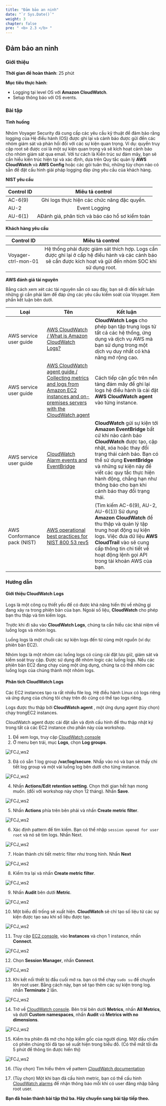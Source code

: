 ```yaml
---
title: "Đảm bảo an ninh"
date: "`r Sys.Date()`"
weight: 3
chapter: false
pre: " <b> 2.3 </b> "
---
```


## Đảm bảo an ninh

### Giới thiệu

**Thời gian để hoàn thành**: 25 phút

**Mục tiêu thực hành**:

- Logging tại level OS với **Amazon CloudWatch**.
- Setup thông báo với OS events.

### Bài tập

#### Tình huống

Nhóm Voyager Security đã cung cấp các yêu cầu kỹ thuật để đảm bảo rằng logging của Hệ điều hành (OS) được ghi lại và cảnh báo được gửi đến các nhóm giám sát và phản hồi đối với các sự kiện quan trọng. Ví dụ: quyền truy cập root sẽ được coi là một sự kiện quan trọng và sẽ kích hoạt cảnh báo cho nhóm giám sát qua email. Với tư cách là Kiến trúc sư đám mây, bạn sẽ cần hiểu kiến ​​trúc hiện tại và xác định, dựa trên Quy tắc quản lý **AWS CloudWatch** và **AWS Config** hoặc các gói tuân thủ, những tùy chọn nào có sẵn để đặt cấu hình giải pháp logging đáp ứng yêu cầu của khách hàng.

**NIST yêu cầu**

| Control ID |                 Miêu tả control                 |
| ---------- | :---------------------------------------------: |
| AC-6(9)    |   Ghi logs thực hiện các chức năng đặc quyền.   |
| AU-2       |                  Event Logging                  |
| AU-6(1)    | AĐánh giá, phân tích và báo cáo hồ sơ kiểm toán |

**Khách hàng yêu cầu**

| Control ID          |                                                                       Miêu tả control                                                                       |
| ------------------- | :---------------------------------------------------------------------------------------------------------------------------------------------------------: |
| Voyager-ctrl-mon-01 | Hệ thống phải được giám sát thích hợp. Logs cần được ghi lại ở cấp hệ điều hành và các cảnh báo sẽ cần được kích hoạt và gửi đến nhóm SOC khi sử dụng root. |

**AWS đánh giá tài nguyên**

Bằng cách xem xét các tài nguyên sẵn có sau đây, bạn sẽ đi đến kết luận những gì cần phải làm để đáp ứng các yêu cầu kiểm soát của Voyager. Xem phần kết luận bên dưới.

| Loại                        | Tên                                                                                                                                                                                                                                  | Kết luận                                                                                                                                                                                                                                                                                                                   |
| --------------------------- | ------------------------------------------------------------------------------------------------------------------------------------------------------------------------------------------------------------------------------------ | -------------------------------------------------------------------------------------------------------------------------------------------------------------------------------------------------------------------------------------------------------------------------------------------------------------------------- |
| AWS service user guide      | [AWS CloudWatch / What is Amazon CloudWatch Logs? ](https://docs.aws.amazon.com/AmazonCloudWatch/latest/logs/WhatIsCloudWatchLogs.html)                                                                                              | **CloudWatch Logs** cho phép bạn tập trung logs từ tất cả các hệ thống, ứng dụng và dịch vụ AWS mà bạn sử dụng trong một dịch vụ duy nhất có khả năng mở rộng cao.                                                                                                                                                         |
| AWS service user guide      | [AWS CloudWatch agent guide / Collecting metrics and logs from Amazon EC2 instances and on-premises servers with the CloudWatch agent](https://docs.aws.amazon.com/AmazonCloudWatch/latest/monitoring/Install-CloudWatch-Agent.html) | Cách tiếp cận gốc trên nền tảng đám mây để ghi lại logs hệ điều hành là cài đặt **AWS CloudWatch agent** vào từng instance.                                                                                                                                                                                                |
| AWS service user guide      | [CloudWatch Alarm events and EventBridge](https://docs.aws.amazon.com/AmazonCloudWatch/latest/monitoring/cloudwatch-and-eventbridge.html)                                                                                            | **CloudWatch** gửi sự kiện tới **Amazon EventBridge** bất cứ khi nào cảnh báo **CloudWatch** được tạo, cập nhật, xóa hoặc thay đổi trạng thái cảnh báo. Bạn có thể sử dụng **EventBridge** và những sự kiện này để viết các quy tắc thực hiện hành động, chẳng hạn như thông báo cho bạn khi cảnh báo thay đổi trạng thái. |
| AWS Conformance pack (NIST) | [AWS operational best practices for NIST 800 53 rev5](https://docs.aws.amazon.com/config/latest/developerguide/operational-best-practices-for-nist-800-53_rev_5.html)                                                                | (Tìm kiếm AC-6(9), AU-2, AU-6(1)) Sử dụng **Amazon CloudWatch** để thu thập và quản lý tập trung hoạt động sự kiện logs. Việc đưa dữ liệu **AWS CloudTrail** vào sẽ cung cấp thông tin chi tiết về hoạt động lệnh gọi API trong tài khoản AWS của bạn.                                                                     |

### Hướng dẫn

#### Giới thiệu CloudWatch Logs

Logs là một công cụ thiết yếu để có được khả năng hiển thị về những gì đang xảy ra trong phiên bản của bạn. Ngoài số liệu, **CloudWatch** cho phép bạn thu thập và tìm kiếm logs.

Trước khi đi sâu vào **CloudWatch Logs**, chúng ta cần hiểu các khái niệm về luồng logs và nhóm logs.

Luồng logs là một chuỗi các sự kiện logs đến từ cùng một nguồn (ví dụ: phiên bản EC2).

Nhóm logs là một nhóm các luồng logs có cùng cài đặt lưu giữ, giám sát và kiểm soát truy cập. Được sử dụng để nhóm logic các luồng logs. Nếu các phiên bản EC2 đang chạy cùng một ứng dụng, chúng ta có thể nhóm các luồng logs của chúng thành một nhóm logs.

#### Phân tích CloudWatch Logs

Các EC2 instances tạo ra rất nhiều file log. Hệ điều hành Linux có logs riêng và ứng dụng của chúng tôi chạy trên đó cũng có thể tạo logs riêng.

Logs được thu thập bởi **CloudWatch agent** , một ứng dụng agent (tùy chọn) chạy trongEC2 instances.

CloudWatch agent được cài đặt sẵn và định cấu hình để thu thập nhật ký trong tất cả các EC2 instance cho phần này của workshop.

1. Để xem logs, truy cập [CloudWatch console](https://console.aws.amazon.com/cloudwatch/)
2. Ở menu bẹn trái, mục **Logs**, chọn **Log groups**.

![FCJ_ws2](/AWS-Control-Design-Workshop/images/2.scenario/111.png)

3. Đã có sẵn 1 log group **/var/log/secure**. Nhấp vào nó và bạn sẽ thấy chi tiết log group và một vài luồng log bên dưới cho từng instance.

![FCJ_ws2](/AWS-Control-Design-Workshop/images/2.scenario/112.png)

4. Nhấn **Actions/Edit retention setting**. Chọn thời gian hết hạn mong muốn. (đối với workshop này chọn 12 tháng). Nhấn **Save**.

![FCJ_ws2](/AWS-Control-Design-Workshop/images/2.scenario/113.png)

5. Nhấn **Actions** phía trên bên phải và nhấn **Create metric filter**.

![FCJ_ws2](/AWS-Control-Design-Workshop/images/2.scenario/114.png)

6. Xác định pattern để tìm kiếm. Bạn có thể nhập `session opened for user root` và nó sẽ tìm logs. Nhấn Next.

![FCJ_ws2](/AWS-Control-Design-Workshop/images/2.scenario/115.png)

7. Hoàn thành chi tiết metric filter như trong hình. Nhấn **Next**

![FCJ_ws2](/AWS-Control-Design-Workshop/images/2.scenario/116.png)

8. Kiếm tra lại và nhấn **Create metric filter**.

![FCJ_ws2](/AWS-Control-Design-Workshop/images/2.scenario/117.png)

9. Nhấn **Audit** bên dưới **Metric**.

![FCJ_ws2](/AWS-Control-Design-Workshop/images/2.scenario/118.png)

10. Một biểu đồ trống sẽ xuất hiện. **CloudWatch** sẽ chỉ tạo số liệu từ các sự kiện được tạo sau khi số liệu được tạo.

![FCJ_ws2](/AWS-Control-Design-Workshop/images/2.scenario/119.png)

11. Truy cập [EC2 console](https://us-east-1.console.aws.amazon.com/ec2/v2/home?region=us-east-1#Home:), vào **Instances** và chọn 1 instance, nhấn **Connect**.

![FCJ_ws2](/AWS-Control-Design-Workshop/images/2.scenario/120.png)

12. Chọn **Session Manager**, nhấn **Connect**.

![FCJ_ws2](/AWS-Control-Design-Workshop/images/2.scenario/121.png)

13. Khi kết nối thiết bị đầu cuối mở ra. bạn có thể chạy `sudo su` để chuyển lên root user. Bằng cách này, bạn sẽ tạo thêm các sự kiện trong log. nhấn **Terminate** 2 lần.

![FCJ_ws2](/AWS-Control-Design-Workshop/images/2.scenario/122.png)

14. Trở về [CloudWatch console](https://us-east-1.console.aws.amazon.com/cloudwatch/home?region=us-east-1#). Bên trái bên dưới **Metrics**, nhấn **All Metrics**, và dưới **Custom namespaces**, nhấn **Audit** và **Metrics with no dimensions**.

![FCJ_ws2](/AWS-Control-Design-Workshop/images/2.scenario/123.png)

15. Kiểm tra phiên đã mở cho hộp kiểm gốc của người dùng. Một dấu chấm có phiên chúng tôi đã tạo sẽ xuất hiện trong biểu đồ. (Có thể mất tối đa 5 phút để thông tin được hiển thị)

![FCJ_ws2](/AWS-Control-Design-Workshop/images/2.scenario/124.png)

16. (Tùy chọn) Tìm hiểu thêm về pattern [CloudWatch documentation](https://docs.aws.amazon.com/AmazonCloudWatch/latest/logs/FilterAndPatternSyntax.html)

17. (Tùy chọn) Một khi bạn đã cấu hình metric, bạn có thể cấu hình [CloudWatch alarms](https://docs.aws.amazon.com/AmazonCloudWatch/latest/monitoring/AlarmThatSendsEmail.html) để nhận thông báo mỗi khi có user đăng nhập bằng root user.

**Bạn đã hoàn thành bài tập thứ ba. Hãy chuyển sang bài tập tiếp theo.**
